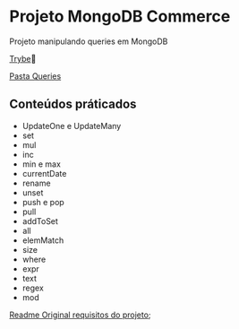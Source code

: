 # Projeto MongoDB Commerce

Projeto manipulando queries em MongoDB

 [Trybe](https://www.betrybe.com/):rocket:

[Pasta Queries](https://github.com/lucasquearis/project-mongodb-commerce/tree/master/challenges)

## Conteúdos práticados

- UpdateOne e UpdateMany
- set
- mul
- inc
- min e max
- currentDate
- rename
- unset
- push e pop
- pull
- addToSet
- all
- elemMatch
- size
- where
- expr
- text
- regex
- mod

[Readme Original requisitos do projeto](https://github.com/lucasquearis/project-mongodb-commerce/blob/master/readmeOriginalProject.md);
